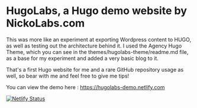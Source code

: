 # HugoLabs, a Hugo demo website by NickoLabs.com
This was more like an experiment at exporting Wordpress content to HUGO, as well as testing out the architecture behind it.
I used the Agency Hugo Theme, which you can see in the themes/hugolabs-theme/readme.md file, as a base for my experiment and added a very basic blog to it.

That's a first Hugo website for me and a rare GitHub repository usage as well, so bear with me and feel free to give me tips!

You can view the demo here :
https://hugolabs-demo.netlify.com

[![Netlify Status](https://api.netlify.com/api/v1/badges/5df5b40d-0aa8-4d79-9222-f80e935586a3/deploy-status)](https://app.netlify.com/sites/hugolabs-demo/deploys)

